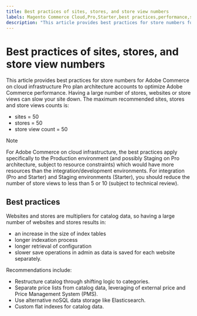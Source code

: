 ```yaml
---
title: Best practices of sites, stores, and store view numbers
labels: Magento Commerce Cloud,Pro,Starter,best practices,performance,stores,views,Adobe Commerce,cloud infrastructure
description: "This article provides best practices for store numbers for Adobe Commerce on cloud infrastructure Pro plan architecture accounts to optimize Adobe Commerce performance. Having a large number of stores, websites or store views can slow your site down. The maximum recommended sites, stores and store views counts is:"
---
```


# Best practices of sites, stores, and store view numbers

This article provides best practices for store numbers for Adobe Commerce on cloud infrastructure Pro plan architecture accounts to optimize Adobe Commerce performance. Having a large number of stores, websites or store views can slow your site down. The maximum recommended sites, stores and store views counts is:

* sites = 50
* stores = 50
* store view count = 50

>[!NOTE]
>
>For Adobe Commerce on cloud infrastructure, the best practices apply specifically to the Production environment (and possibly Staging on Pro architecture, subject to resource constraints) which would have more resources than the integration/development environments. For integration (Pro and Starter) and Staging environments (Starter), you should reduce the number of store views to less than 5 or 10 (subject to technical review).

## Best practices

Websites and stores are multipliers for catalog data, so having a large number of websites and stores results in:

* an increase in the size of index tables
* longer indexation process
* longer retrieval of configuration
* slower save operations in admin as data is saved for each website separately.

Recommendations include:

* Restructure catalog through shifting logic to categories.
* Separate price lists from catalog data, leveraging of external price and Price Management System (PMS).
* Use alternative noSQL data storage like Elasticsearch.
* Custom flat indexes for catalog data.